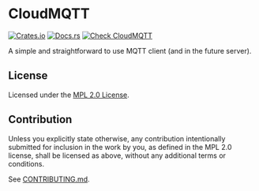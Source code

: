 # CloudMQTT

[![Crates.io](https://img.shields.io/crates/v/cloudmqtt.svg)](https://crates.io/crates/cloudmqtt)
[![Docs.rs](https://docs.rs/cloudmqtt/badge.svg)](https://docs.rs/cloudmqtt)
[![Check CloudMQTT](https://github.com/TheNeikos/cloudmqtt/actions/workflows/check.yml/badge.svg?branch=main&event=push)](https://github.com/TheNeikos/cloudmqtt/actions/workflows/check.yml)

A simple and straightforward to use MQTT client (and in the future server).

## License

Licensed under the [MPL 2.0 License](./LICENSE).


## Contribution

Unless you explicitly state otherwise, any contribution intentionally submitted
for inclusion in the work by you, as defined in the MPL 2.0 license, shall be
licensed as above, without any additional terms or conditions.

See [CONTRIBUTING.md](CONTRIBUTING.md).
